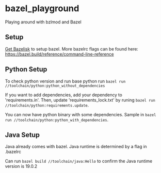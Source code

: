 # bazel_playground

Playing around with bzlmod and Bazel

## Setup
[Get Bazelisk](https://bazel.build/install/bazelisk) to setup bazel.
More bazelrc flags can be found here: https://bazel.build/reference/command-line-reference

## Python Setup
To check python version and run base python run `bazel run //toolchain/python:python_without_dependencies`

If you want to add dependencies, add your dependency to 'requirements.in'. 
Then, update 'requirements_lock.txt' by runing `bazel run //toolchain/python:requirements.update`.

You can now have python binary with some dependencies. Sample in `bazel run //toolchain/python:python_with_dependencies`.

## Java Setup
Java already comes with bazel. Java runtime is determined by a flag in .bazelrc

Can run `bazel build //toolchain/java:Hello` to confirm the Java runtime version is 19.0.2